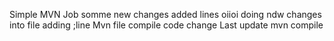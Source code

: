 Simple MVN Job
somme new changes
added lines 
oiioi
doing ndw changes into file 
adding ;line 
Mvn file compile code
change
Last update
mvn compile
